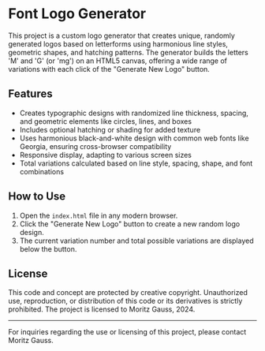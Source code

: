 # Font Logo Generator

This project is a custom logo generator that creates unique, randomly generated logos based on letterforms using harmonious line styles, geometric shapes, and hatching patterns. The generator builds the letters 'M' and 'G' (or 'mg') on an HTML5 canvas, offering a wide range of variations with each click of the "Generate New Logo" button.

## Features

- Creates typographic designs with randomized line thickness, spacing, and geometric elements like circles, lines, and boxes
- Includes optional hatching or shading for added texture
- Uses harmonious black-and-white design with common web fonts like Georgia, ensuring cross-browser compatibility
- Responsive display, adapting to various screen sizes
- Total variations calculated based on line style, spacing, shape, and font combinations

## How to Use

1. Open the `index.html` file in any modern browser.
2. Click the "Generate New Logo" button to create a new random logo design.
3. The current variation number and total possible variations are displayed below the button.

## License

This code and concept are protected by creative copyright. Unauthorized use, reproduction, or distribution of this code or its derivatives is strictly prohibited. The project is licensed to Moritz Gauss, 2024.

---

For inquiries regarding the use or licensing of this project, please contact Moritz Gauss.
